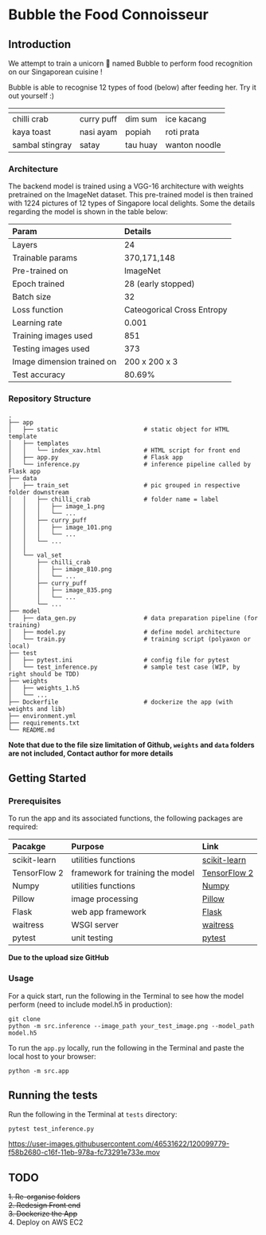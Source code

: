 # Bubble the Food Connoisseur

## Introduction

We attempt to train a unicorn :unicorn: named Bubble to perform food recognition on our Singaporean cuisine !            

Bubble is able to recognise 12 types of food (below) after feeding her. Try it out yourself :)               

| <!-- -->    | <!-- -->    |<!-- -->     | <!-- -->    |
|-------------|-------------|-------------|-------------|
| chilli crab | curry puff  | dim sum     | ice kacang  |
| kaya toast  | nasi ayam   | popiah      | roti prata  |
| sambal stingray | satay   | tau huay    | wanton noodle |             


### Architecture

The backend model is trained using a VGG-16 architecture with weights pretrained on the ImageNet dataset. 
This pre-trained model is then trained with 1224 pictures of 12 types of Singapore local delights.
Some the details regarding the model is shown in the table below:                        

| Param | Details |
| :----- | :------ | 
| Layers | 24 |
| Trainable params | 370,171,148 |
| Pre-trained on | ImageNet |
| Epoch trained | 28 (early stopped) |
| Batch size | 32 |
| Loss function | Cateogorical Cross Entropy |
| Learning rate | 0.001 |
| Training images used | 851 |
| Testing images used | 373 |
| Image dimension trained on | 200 x 200 x 3 |
| Test accuracy | 80.69% |                          

### Repository Structure

```
.
├── app
│   ├── static                        # static object for HTML template
│   ├── templates
│   │   └── index_xav.html            # HTML script for front end
│   ├── app.py                        # Flask app
│   └── inference.py                  # inference pipeline called by Flask app
├── data
│   ├── train_set                     # pic grouped in respective folder downstream
│   │   ├── chilli_crab               # folder name = label
│   │   │   ├── image_1.png
│   │   │   └── ...
│   │   ├── curry_puff
│   │   │   ├── image_101.png
│   │   │   └── ...
│   │   └── ...
│   │   
│   └── val_set   
│       ├── chilli_crab
│       │   ├── image_810.png
│       │   └── ...
│       ├── curry_puff
│       │   ├── image_835.png
│       │   └── ...
│       └── ...
├── model                             
│   ├── data_gen.py                   # data preparation pipeline (for training)
│   ├── model.py                      # define model architecture
│   └── train.py                      # training script (polyaxon or local)
├── test
│   ├── pytest.ini                    # config file for pytest
│   └── test_inference.py             # sample test case (WIP, by right should be TDD)
├── weights
│   ├── weights_1.h5
│   └── ...
├── Dockerfile                        # dockerize the app (with weights and lib)
├── environment.yml
├── requirements.txt
└── README.md
```

**Note that due to the file size limitation of Github, `weights` and `data` folders are not included, Contact author for more details** 


## Getting Started

### Prerequisites

To run the app and its associated functions, the following packages are required:                

| Pacakge | Purpose | Link |
| :--- | :----| :--- |
| scikit-learn | utilities functions | [scikit-learn][1] |
| TensorFlow 2 | framework for training the model | [TensorFlow 2][2] |
| Numpy | utilities functions | [Numpy][3] |
| Pillow | image processing | [Pillow][4]|
| Flask | web app framework | [Flask][5] |
| waitress |  WSGI server | [waitress][6] |
| pytest | unit testing | [pytest][7] |                

**Due to the upload size GitHub**


### Usage

For a quick start, run the following in the Terminal to see how the model perform (need to include model.h5 in production):

```
git clone
python -m src.inference --image_path your_test_image.png --model_path model.h5
```

To run the ``app.py`` locally, run the following in the Terminal and paste the local host to your browser:

```
python -m src.app
```


## Running the tests

Run the following in the Terminal at ``tests`` directory:

```
pytest test_inference.py
```




https://user-images.githubusercontent.com/46531622/120099779-f58b2680-c16f-11eb-978a-fc73291e733e.mov



## TODO         
~~1. Re-organise folders~~                  
~~2. Redesign Front end~~                 
~~3. Dockerize the App~~                
4. Deploy on AWS EC2            



[1]: https://scikit-learn.org/stable/install.html
[2]: https://www.tensorflow.org/install
[3]: https://numpy.org/install/
[4]: https://pypi.org/project/Pillow/2.2.1/
[5]: https://pypi.org/project/Flask/
[6]: https://pypi.org/project/waitress/
[7]: https://pypi.org/project/pytest/
